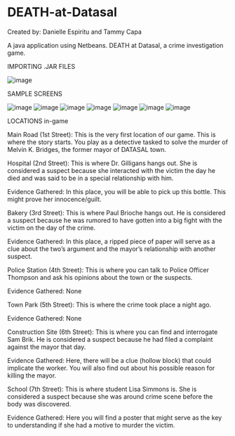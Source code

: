 # DEATH-at-Datasal
Created by: Danielle Espiritu and Tammy Capa<br />

A java application using Netbeans. DEATH at Datasal, a crime investigation game.  <br />

IMPORTING .JAR FILES

![image](https://user-images.githubusercontent.com/28699887/54470859-77d6dc80-47ea-11e9-93c4-f41dae30832f.png)

SAMPLE SCREENS

![image](https://user-images.githubusercontent.com/28699887/54470900-224eff80-47eb-11e9-874b-cb5b8a54badc.png)
![image](https://user-images.githubusercontent.com/28699887/54470903-2aa73a80-47eb-11e9-8475-41d9f314bc3d.png)
![image](https://user-images.githubusercontent.com/28699887/54470906-34c93900-47eb-11e9-9e36-a6131ae57aea.png)
![image](https://user-images.githubusercontent.com/28699887/54470916-5f1af680-47eb-11e9-93f7-79fee61ddc85.png)
![image](https://user-images.githubusercontent.com/28699887/54470936-a0130b00-47eb-11e9-810a-bba1448458d8.png)
![image](https://user-images.githubusercontent.com/28699887/54470944-adc89080-47eb-11e9-972f-b29d3de07c3e.png)
![image](https://user-images.githubusercontent.com/28699887/54470948-bc16ac80-47eb-11e9-9c49-64679db3aa6d.png)



LOCATIONS in-game

Main Road (1st Street): This is the very first location of our game. This is where the story starts. You play as a detective tasked to solve the murder of Melvin K. Bridges, the former mayor of DATASAL town.

Hospital (2nd Street): This is where Dr. Gilligans hangs out. She is considered a suspect because she interacted with the victim the day he died and was said to be in a special relationship with him.

Evidence Gathered: In this place, you will be able to pick up this bottle. This might prove her innocence/guilt.

Bakery (3rd Street): This is where Paul Brioche hangs out. He is considered a suspect because he was rumored to have gotten into a big fight with the victim on the day of the crime.

Evidence Gathered: In this place, a ripped piece of paper will serve as a clue about the two’s argument and the mayor’s relationship with another suspect.

Police Station (4th Street): This is where you can talk to Police Officer Thompson and ask his opinions about the town or the suspects.

Evidence Gathered: None

Town Park (5th Street): This is where the crime took place a night ago.

Evidence Gathered: None

Construction Site (6th Street): This is where you can find and interrogate Sam Brik. He is considered a suspect because he had filed a complaint against the mayor that day.

Evidence Gathered: Here, there will be a clue (hollow block) that could implicate the worker. You will also find out about his possible reason for killing the mayor.

School (7th Street): This is where student Lisa Simmons is. She is considered a suspect because she was around crime scene before the body was discovered.

Evidence Gathered: Here you will find a poster that might serve as the key to understanding if she had a motive to murder the victim.
